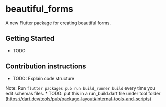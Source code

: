 # beautiful_forms

A new Flutter package for creating beautiful forms.

## Getting Started

* TODO

## Contribution instructions

* TODO: Explain code structure

Note: Run ```flutter packages pub run build_runner build``` every time you edit schemas files. * TODO: put this in a run_build.dart file under tool folder (https://dart.dev/tools/pub/package-layout#internal-tools-and-scripts)
